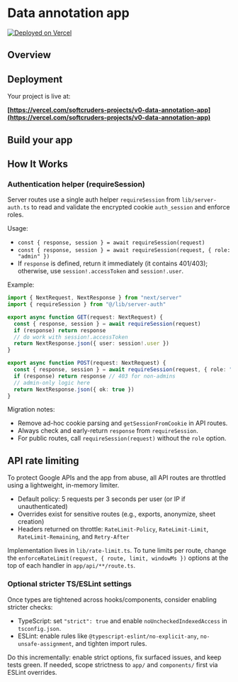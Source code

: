 # Data annotation app

[![Deployed on Vercel](https://img.shields.io/badge/Deployed%20on-Vercel-black?style=for-the-badge&logo=vercel)](https://vercel.com/softcruders-projects/v0-data-annotation-app)

## Overview

## Deployment

Your project is live at:

**[https://vercel.com/softcruders-projects/v0-data-annotation-app](https://vercel.com/softcruders-projects/v0-data-annotation-app)**

## Build your app

## How It Works

### Authentication helper (requireSession)

Server routes use a single auth helper `requireSession` from `lib/server-auth.ts` to read and validate the encrypted cookie `auth_session` and enforce roles.

Usage:

- `const { response, session } = await requireSession(request)`
- `const { response, session } = await requireSession(request, { role: "admin" })`
- If `response` is defined, return it immediately (it contains 401/403); otherwise, use `session!.accessToken` and `session!.user`.

Example:

```ts
import { NextRequest, NextResponse } from "next/server"
import { requireSession } from "@/lib/server-auth"

export async function GET(request: NextRequest) {
  const { response, session } = await requireSession(request)
  if (response) return response
  // do work with session!.accessToken
  return NextResponse.json({ user: session!.user })
}

export async function POST(request: NextRequest) {
  const { response, session } = await requireSession(request, { role: "admin" })
  if (response) return response // 403 for non-admins
  // admin-only logic here
  return NextResponse.json({ ok: true })
}
```

Migration notes:

- Remove ad-hoc cookie parsing and `getSessionFromCookie` in API routes.
- Always check and early-return `response` from `requireSession`.
- For public routes, call `requireSession(request)` without the `role` option.

## API rate limiting

To protect Google APIs and the app from abuse, all API routes are throttled using a lightweight, in-memory limiter.

- Default policy: 5 requests per 3 seconds per user (or IP if unauthenticated)
- Overrides exist for sensitive routes (e.g., exports, anonymize, sheet creation)
- Headers returned on throttle: `RateLimit-Policy`, `RateLimit-Limit`, `RateLimit-Remaining`, and `Retry-After`

Implementation lives in `lib/rate-limit.ts`. To tune limits per route, change the `enforceRateLimit(request, { route, limit, windowMs })` options at the top of each handler in `app/api/**/route.ts`.

### Optional stricter TS/ESLint settings

Once types are tightened across hooks/components, consider enabling stricter checks:

- TypeScript: set `"strict": true` and enable `noUncheckedIndexedAccess` in `tsconfig.json`.
- ESLint: enable rules like `@typescript-eslint/no-explicit-any`, `no-unsafe-assignment`, and tighten import rules.

Do this incrementally: enable strict options, fix surfaced issues, and keep tests green. If needed, scope strictness to `app/` and `components/` first via ESLint overrides.
